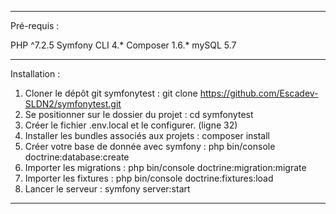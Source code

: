 ------------
Pré-requis :

PHP ^7.2.5
Symfony CLI 4.*
Composer 1.6.*
mySQL 5.7

------------
Installation :

1. Cloner le dépôt git symfonytest : git clone https://github.com/Escadev-SLDN2/symfonytest.git
2. Se positionner sur le dossier du projet : cd symfonytest
3. Créer le fichier .env.local et le configurer. (ligne 32)
4. Installer les bundles associés aux projets : composer install
5. Créer votre base de donnée avec symfony : php bin/console doctrine:database:create
6. Importer les migrations : php bin/console doctrine:migration:migrate
7. Importer les fixtures : php bin/console doctrine:fixtures:load
8. Lancer le serveur : symfony server:start

------------